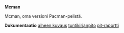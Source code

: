 **Mcman**

Mcman, oma versioni Pacman-pelistä. 

**Dokumentaatio**
[aiheen kuvaus](dokumentaatio/aiheenKuvausJaRakenne.md)
[tuntikirjanpito](dokumentaatio/tuntikirjanpito.md)
[pit-raportti](https://htmlpreview.github.io/?https://github.com/jiial/mcman/master/dokumentaatio/pit/index.html)
